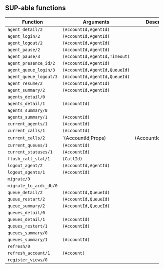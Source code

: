 ## SUP-able functions

| Function | Arguments | Description |
| -------- | --------- | ----------- |
| `agent_detail/2` | `(AccountId,AgentId)` | |
| `agent_login/2` | `(AccountId,AgentId)` | |
| `agent_logout/2` | `(AccountId,AgentId)` | |
| `agent_pause/2` | `(AccountId,AgentId)` | |
| `agent_pause/3` | `(AccountId,AgentId,Timeout)` | |
| `agent_presence_id/2` | `(AccountId,AgentId)` | |
| `agent_queue_login/3` | `(AccountId,AgentId,QueueId)` | |
| `agent_queue_logout/3` | `(AccountId,AgentId,QueueId)` | |
| `agent_resume/2` | `(AccountId,AgentId)` | |
| `agent_summary/2` | `(AccountId,AgentId)` | |
| `agents_detail/0` |  | |
| `agents_detail/1` | `(AccountId)` | |
| `agents_summary/0` |  | |
| `agents_summary/1` | `(AccountId)` | |
| `current_agents/1` | `(AccountId)` | |
| `current_calls/1` | `(AccountId)` | |
| `current_calls/2` | `(AccountId,Props) | (AccountId,QueueId)` | |
| `current_queues/1` | `(AccountId)` | |
| `current_statuses/1` | `(AccountId)` | |
| `flush_call_stat/1` | `(CallId)` | |
| `logout_agent/2` | `(AccountId,AgentId)` | |
| `logout_agents/1` | `(AccountId)` | |
| `migrate/0` |  | |
| `migrate_to_acdc_db/0` |  | |
| `queue_detail/2` | `(AccountId,QueueId)` | |
| `queue_restart/2` | `(AccountId,QueueId)` | |
| `queue_summary/2` | `(AccountId,QueueId)` | |
| `queues_detail/0` |  | |
| `queues_detail/1` | `(AccountId)` | |
| `queues_restart/1` | `(AccountId)` | |
| `queues_summary/0` |  | |
| `queues_summary/1` | `(AccountId)` | |
| `refresh/0` |  | |
| `refresh_account/1` | `(Account)` | |
| `register_views/0` |  | |
